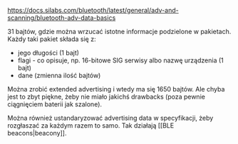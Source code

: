 https://docs.silabs.com/bluetooth/latest/general/adv-and-scanning/bluetooth-adv-data-basics

31 bajtów, gdzie można wrzucać istotne informacje podzielone w pakietach.
Każdy taki pakiet składa się z:
- jego długości (1 bajt)
- flagi - co opisuje, np. 16-bitowe SIG serwisy albo nazwę urządzenia (1 bajt)
- dane (zmienna ilość bajtów)

Można zrobić extended advertising i wtedy ma się 1650 bajtów. 
Ale chyba jest to zbyt piękne, żeby nie miało jakichś drawbacks (poza pewnie ciągnięciem baterii jak szalone).


Można również ustandaryzować advertising data w specyfikacji, żeby rozgłaszać za każdym razem to samo.
Tak działają [[BLE beacons|beacony]].